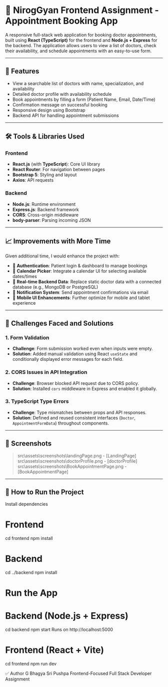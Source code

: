 # 🏥 NirogGyan Frontend Assignment - Appointment Booking App

A responsive full-stack web application for booking doctor appointments, built using **React (TypeScript)** for the frontend and **Node.js + Express** for the backend. The application allows users to view a list of doctors, check their availability, and schedule appointments with an easy-to-use form.

---

## 🚀 Features

- View a searchable list of doctors with name, specialization, and availability
- Detailed doctor profile with availability schedule
- Book appointments by filling a form (Patient Name, Email, Date/Time)
- Confirmation message on successful booking
- Responsive design using Bootstrap
- Backend API for handling appointment submissions

---

## 🛠 Tools & Libraries Used

### Frontend
- **React.js** (with **TypeScript**): Core UI library
- **React Router**: For navigation between pages
- **Bootstrap 5**: Styling and layout
- **Axios**: API requests

### Backend
- **Node.js**: Runtime environment
- **Express.js**: Backend framework
- **CORS**: Cross-origin middleware
- **body-parser**: Parsing incoming JSON

---

## 📈 Improvements with More Time

Given additional time, I would enhance the project with:

- 🔐 **Authentication**: Patient login & dashboard to manage bookings
- 📅 **Calendar Picker**: Integrate a calendar UI for selecting available dates/times
- 📡 **Real-time Backend Data**: Replace static doctor data with a connected database (e.g., MongoDB or PostgreSQL)
- 💬 **Notification System**: Send appointment confirmations via email
- 📱 **Mobile UI Enhancements**: Further optimize for mobile and tablet experience

---

## 🧠 Challenges Faced and Solutions

### 1. **Form Validation**
- **Challenge**: Form submission worked even when inputs were empty.
- **Solution**: Added manual validation using React `useState` and conditionally displayed error messages for each field.

### 2. **CORS Issues in API Integration**
- **Challenge**: Browser blocked API request due to CORS policy.
- **Solution**: Installed `cors` middleware in Express and enabled it globally.

### 3. **TypeScript Type Errors**
- **Challenge**: Type mismatches between props and API responses.
- **Solution**: Defined and reused consistent interfaces (`Doctor`, `AppointmentFormData`) throughout components.

---

## 📸 Screenshots

> src\assets\screenshots\landingPage.png  - [LandingPage]
>src\assets\screenshots\doctorProfile.png - [doctorProfile]
>src\assets\screenshots\BookAppointmentPage.png - [BookAppointmentPage]

---

## 📂 How to Run the Project


Install dependencies
# Frontend
  cd frontend
  npm install

# Backend
  cd ../backend
  npm install

# Run the App
# Backend (Node.js + Express)
cd backend
npm start
Runs on http://localhost:5000

# Frontend (React + Vite)
cd frontend
npm run dev

✅ Author
G Bhagya Sri Pushpa
Frontend-Focused Full Stack Developer Assignment